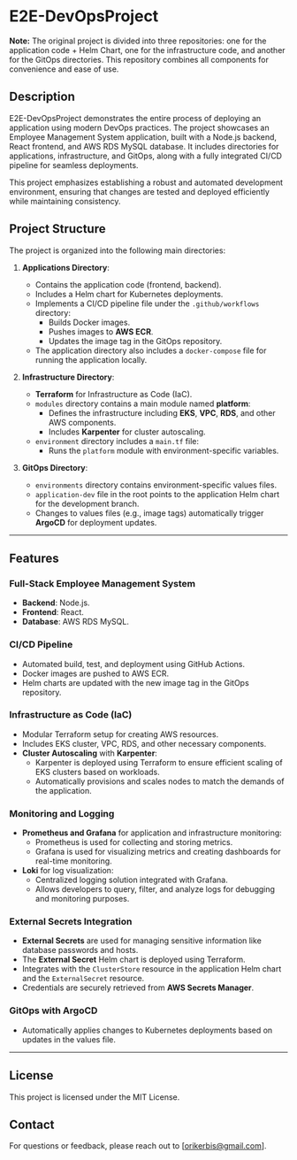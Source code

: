# E2E-DevOpsProject
**Note:** The original project is divided into three repositories: one for the application code + Helm Chart, one for the infrastructure code, and another for the GitOps directories. This repository combines all components for convenience and ease of use.

## Description
E2E-DevOpsProject demonstrates the entire process of deploying an application using modern DevOps practices. The project showcases an Employee Management System application, built with a Node.js backend, React frontend, and AWS RDS MySQL database. It includes directories for applications, infrastructure, and GitOps, along with a fully integrated CI/CD pipeline for seamless deployments.

This project emphasizes establishing a robust and automated development environment, ensuring that changes are tested and deployed efficiently while maintaining consistency.
## Project Structure
The project is organized into the following main directories:

1. **Applications Directory**:
   - Contains the application code (frontend, backend).
   - Includes a Helm chart for Kubernetes deployments.
   - Implements a CI/CD pipeline file under the `.github/workflows` directory:
     - Builds Docker images.
     - Pushes images to **AWS ECR**.
     - Updates the image tag in the GitOps repository.
   - The application directory also includes a `docker-compose` file for running the application locally.

2. **Infrastructure Directory**:
   - **Terraform** for Infrastructure as Code (IaC).
   - `modules` directory contains a main module named **platform**:
     - Defines the infrastructure including **EKS**, **VPC**, **RDS**, and other AWS components.
     - Includes **Karpenter** for cluster autoscaling.
   - `environment` directory includes a `main.tf` file:
     - Runs the `platform` module with environment-specific variables.

3. **GitOps Directory**:
   - `environments` directory contains environment-specific values files.
   - `application-dev` file in the root points to the application Helm chart for the development branch.
   - Changes to values files (e.g., image tags) automatically trigger **ArgoCD** for deployment updates.

---

## Features

### Full-Stack Employee Management System
- **Backend**: Node.js.
- **Frontend**: React.
- **Database**: AWS RDS MySQL.

### CI/CD Pipeline
- Automated build, test, and deployment using GitHub Actions.
- Docker images are pushed to AWS ECR.
- Helm charts are updated with the new image tag in the GitOps repository.

### Infrastructure as Code (IaC)
- Modular Terraform setup for creating AWS resources.
- Includes EKS cluster, VPC, RDS, and other necessary components.
- **Cluster Autoscaling** with **Karpenter**:
  - Karpenter is deployed using Terraform to ensure efficient scaling of EKS clusters based on workloads.
  - Automatically provisions and scales nodes to match the demands of the application.

### Monitoring and Logging
- **Prometheus and Grafana** for application and infrastructure monitoring:
  - Prometheus is used for collecting and storing metrics.
  - Grafana is used for visualizing metrics and creating dashboards for real-time monitoring.
- **Loki** for log visualization:
  - Centralized logging solution integrated with Grafana.
  - Allows developers to query, filter, and analyze logs for debugging and monitoring purposes.

### External Secrets Integration
- **External Secrets** are used for managing sensitive information like database passwords and hosts.
- The **External Secret** Helm chart is deployed using Terraform.
- Integrates with the `ClusterStore` resource in the application Helm chart and the `ExternalSecret` resource.
- Credentials are securely retrieved from **AWS Secrets Manager**.

### GitOps with ArgoCD
- Automatically applies changes to Kubernetes deployments based on updates in the values file.

---

## License
This project is licensed under the MIT License.

## Contact
For questions or feedback, please reach out to [orikerbis@gmail.com].
